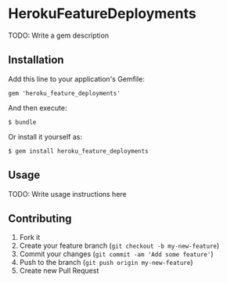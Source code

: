 # HerokuFeatureDeployments

TODO: Write a gem description

## Installation

Add this line to your application's Gemfile:

    gem 'heroku_feature_deployments'

And then execute:

    $ bundle

Or install it yourself as:

    $ gem install heroku_feature_deployments

## Usage

TODO: Write usage instructions here

## Contributing

1. Fork it
2. Create your feature branch (`git checkout -b my-new-feature`)
3. Commit your changes (`git commit -am 'Add some feature'`)
4. Push to the branch (`git push origin my-new-feature`)
5. Create new Pull Request
